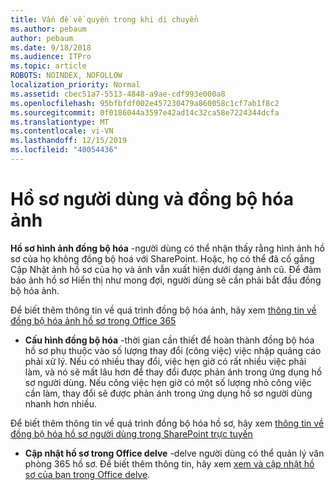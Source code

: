 ```yaml
---
title: Vấn đề về quyền trong khi di chuyển
ms.author: pebaum
author: pebaum
ms.date: 9/18/2018
ms.audience: ITPro
ms.topic: article
ROBOTS: NOINDEX, NOFOLLOW
localization_priority: Normal
ms.assetid: cbec51a7-5513-4848-a9ae-cdf993e000a8
ms.openlocfilehash: 95bfbfdf002e457230479a860058c1cf7ab1f8c2
ms.sourcegitcommit: 0f0186044a3597e42ad14c32ca58e7224344dcfa
ms.translationtype: MT
ms.contentlocale: vi-VN
ms.lasthandoff: 12/15/2019
ms.locfileid: "40054436"
---
```

# <a name="user-profile-and-photo-synchronization"></a>Hồ sơ người dùng và đồng bộ hóa ảnh

 **Hồ sơ hình ảnh đồng bộ hóa** -người dùng có thể nhận thấy rằng hình ảnh hồ sơ của họ không đồng bộ hoá với SharePoint. Hoặc, họ có thể đã cố gắng Cập Nhật ảnh hồ sơ của họ và ảnh vẫn xuất hiện dưới dạng ảnh cũ. Để đảm bảo ảnh hồ sơ Hiển thị như mong đợi, người dùng sẽ cần phải bắt đầu đồng bộ hóa ảnh. 
  
Để biết thêm thông tin về quá trình đồng bộ hóa ảnh, hãy xem [thông tin về đồng bộ hóa ảnh hồ sơ trong Office 365](https://go.microsoft.com/fwlink/?linkid=2022634)
  
- **Cấu hình đồng bộ hóa** -thời gian cần thiết để hoàn thành đồng bộ hóa hồ sơ phụ thuộc vào số lượng thay đổi (công việc) việc nhập quảng cáo phải xử lý. Nếu có nhiều thay đổi, việc hẹn giờ có rất nhiều việc phải làm, và nó sẽ mất lâu hơn để thay đổi được phản ánh trong ứng dụng hồ sơ người dùng. Nếu công việc hẹn giờ có một số lượng nhỏ công việc cần làm, thay đổi sẽ được phản ánh trong ứng dụng hồ sơ người dùng nhanh hơn nhiều. 
  
Để biết thêm thông tin về quá trình đồng bộ hóa hồ sơ, hãy xem [thông tin về đồng bộ hóa hồ sơ người dùng trong SharePoint trực tuyến](https://go.microsoft.com/fwlink/?linkid=2022639)
    
- **Cập nhật hồ sơ trong Office delve** -delve người dùng có thể quản lý văn phòng 365 hồ sơ. Để biết thêm thông tin, hãy xem [xem và cập nhật hồ sơ của bạn trong Office delve](https://support.office.com/article/View-and-update-your-profile-in-Office-Delve-4e84343b-eedf-45a1-aeb9-8627ccca14ba).
    

